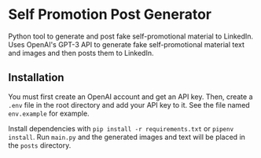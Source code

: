 # Self Promotion Post Generator

Python tool to generate and post fake self-promotional material to LinkedIn. Uses OpenAI's GPT-3 API to generate fake self-promotional material text and images and then posts them to LinkedIn.

## Installation

You must first create an OpenAI account and get an API key. Then, create a `.env` file in the root directory and add your API key to it. See the file named `env.example` for example.

Install dependencies with `pip install -r requirements.txt` or `pipenv install`.
Run `main.py` and the generated images and text will be placed in the `posts` directory.
